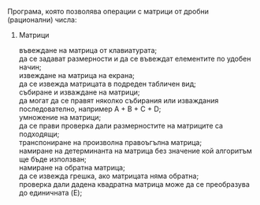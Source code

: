 Програма, която позволява операции с матрици от дробни (рационални) числа:

1. Матрици

    въвеждане на матрица от клавиатурата;          
    да се задават размерности и да се въвеждат елементите по удобен начин;                
    извеждане на матрица на екрана;            
    да се извежда матрицата в подреден табличен вид;          
    събиране и изваждане на матрици;             
    да могат да се правят няколко събирания или изваждания последователно, например A + B + C + D;          
    умножение на матрици;             
    да се прави проверка дали размерностите на матриците са подходящи;        
    транспониране на произволна правоъгълна матрица;            
    намиране на детерминанта на матрица без значение кой алгоритъм ще бъде използван;           
    намиране на обратна матрица;            
    да се извежда грешка, ако матрицата няма обратна;            
    проверка дали дадена квадратна матрица може да се преобразува до единичната  (E);             

